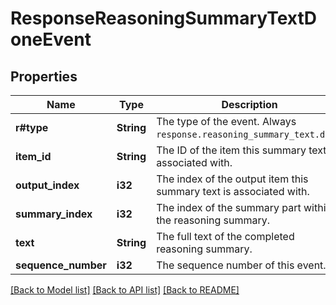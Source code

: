 # ResponseReasoningSummaryTextDoneEvent

## Properties

Name | Type | Description | Notes
------------ | ------------- | ------------- | -------------
**r#type** | **String** | The type of the event. Always `response.reasoning_summary_text.done`.  | 
**item_id** | **String** | The ID of the item this summary text is associated with.  | 
**output_index** | **i32** | The index of the output item this summary text is associated with.  | 
**summary_index** | **i32** | The index of the summary part within the reasoning summary.  | 
**text** | **String** | The full text of the completed reasoning summary.  | 
**sequence_number** | **i32** | The sequence number of this event.  | 

[[Back to Model list]](../README.md#documentation-for-models) [[Back to API list]](../README.md#documentation-for-api-endpoints) [[Back to README]](../README.md)


